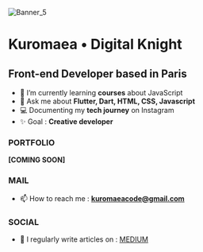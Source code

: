 ![Banner_5](https://github.com/Kuromaea/Kuromaea/assets/41955164/aa4fc5f0-169a-4e1f-b8e0-f3e757f65081)

<h1 align="left">Kuromaea • Digital Knight</h1>
<h2 align="left">Front-end Developer based in Paris</h3>

- 🌱 I’m currently learning **courses** about JavaScript
- 💬 Ask me about **Flutter, Dart, HTML, CSS, Javascript**
- 💻 Documenting my **tech journey** on Instagram  
- ✨ Goal : **Creative developer**

### PORTFOLIO

**[COMING SOON]**

### MAIL

- 📫 How to reach me : **kuromaeacode@gmail.com**

### SOCIAL

- 📝 I regularly write articles on : [MEDIUM](https://medium.com/@kuromaea)
